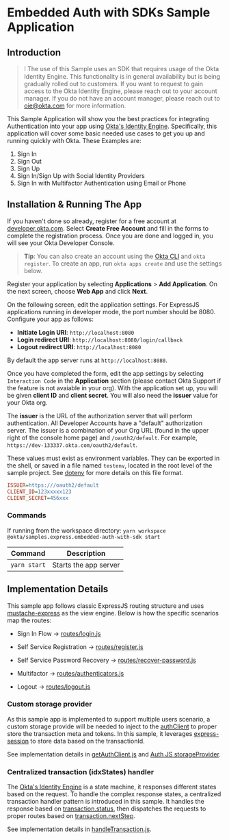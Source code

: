 [Okta's Identity Engine]: https://developer.okta.com/docs/concepts/ie-intro/
[Okta Auth JS]: https://github.com/okta/okta-auth-js

# Embedded Auth with SDKs Sample Application

## Introduction

> :grey_exclamation: The use of this Sample uses an SDK that requires usage of the Okta Identity Engine. This functionality is in general availability but is being gradually rolled out to customers. If you want
to request to gain access to the Okta Identity Engine, please reach out to your account manager. If you do not have an account manager, please reach out to oie@okta.com for more information.

This Sample Application will show you the best practices for integrating Authentication into your app
using [Okta's Identity Engine][]. Specifically, this application will cover some basic needed use cases to get you up and running quickly with Okta.
These Examples are:

1. Sign In
2. Sign Out
3. Sign Up
4. Sign In/Sign Up with Social Identity Providers
5. Sign In with Multifactor Authentication using Email or Phone


## Installation & Running The App

If you haven't done so already, register for a free account at [developer.okta.com](https://developer.okta.com/). Select **Create Free Account** and fill in the forms to complete the registration process. Once you are done and logged in, you will see your Okta Developer Console.

> **Tip**: You can also create an account using the [Okta CLI](https://github.com/oktadeveloper/okta-cli) and `okta register`. To create an app, run `okta apps create` and use the settings below.

Register your application by selecting **Applications** > **Add Application**. On the next screen, choose **Web App** and click **Next**.

On the following screen, edit the application settings. For ExpressJS applications running in developer mode, the port number should be 8080. Configure your app as follows:

* **Initiate Login URI**: `http://localhost:8080`
* **Login redirect URI**: `http://localhost:8080/login/callback`
* **Logout redirect URI**: `http://localhost:8080`

By default the app server runs at `http://localhost:8080`.

Once you have completed the form, edit the app settings by selecting `Interaction Code` in the **Application** section (please contact Okta Support if the feature is not avaiable in your org). With the application set up, you will be given **client ID** and **client secret**. You will also need the **issuer** value for your Okta org.

The **issuer** is the URL of the authorization server that will perform authentication.  All Developer Accounts have a "default" authorization server.  The issuer is a combination of your Org URL (found in the upper right of the console home page) and `/oauth2/default`. For example, `https://dev-133337.okta.com/oauth2/default`.

These values must exist as environment variables. They can be exported in the shell, or saved in a file named `testenv`, located in the root level of the sample project. See [dotenv](https://www.npmjs.com/package/dotenv) for more details on this file format.

```ini
ISSUER=https:///oauth2/default
CLIENT_ID=123xxxxx123
CLIENT_SECRET=456xxx
```

### Commands

If running from the workspace directory: `yarn workspace @okta/samples.express.embedded-auth-with-sdk start`

| Command               | Description                    |
| --------------------- | ------------------------------ |
| `yarn start`          | Starts the app server |


## Implementation Details

This sample app follows classic ExpressJS routing structure and uses [mustache-express](https://www.npmjs.com/package/mustache-express) as the view engine. Below is how the specific scenarios map the routes:

* Sign In Flow -> [routes/login.js](./web-server/routes/login.js)

* Self Service Registration -> [routes/register.js](./web-server/routes/register.js)

* Self Service Password Recovery ->  [routes/recover-password.js](./web-server/routes/recover-password.js)

* Multifactor -> [routes/authenticators.js](./web-server/routes/authenticators.js)

* Logout -> [routes/logout.js](./web-server/routes/logout.js)

### Custom storage provider

As this sample app is implemented to support multiple users scenario, a custom storage provide will be needed to inject to the [authClient][Okta Auth JS] to proper store the transaction meta and tokens. In this sample, it leverages [express-session](https://www.npmjs.com/package/express-session) to store data based on the transactionId.

See implementation details in [getAuthClient.js](./web-server/utils/getAuthClient.js) and [Auth JS storageProvider](https://github.com/okta/okta-auth-js#storageprovider).

### Centralized transaction (idxStates) handler

The [Okta's Identity Engine][] is a state machine, it responses different states based on the request. To handle the complex response states, a centralized transaction handler pattern is introduced in this sample. It handles the response based on [transaction.status](https://github.com/okta/okta-auth-js/blob/master/docs/idx.md#status), then dispatches the requests to proper routes based on [transaction.nextStep](https://github.com/okta/okta-auth-js/blob/master/docs/idx.md#nextstep).

See implementation details in [handleTransaction.js](./web-server/utils/handleTransaction.js).


